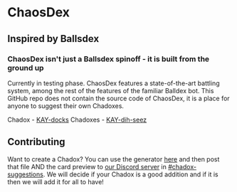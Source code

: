 # ChaosDex
## Inspired by Ballsdex

### ChaosDex isn't just a Ballsdex spinoff - it is built from the ground up
Currently in testing phase. ChaosDex features a state-of-the-art battling system, among the rest of the features of the familiar Balldex bot.
This GitHub repo does not contain the source code of ChaosDex, it is a place for anyone to suggest their own Chadoxes.

Chadox - [KAY-docks](https://ipa-reader.com/?text=%CB%88ke%C9%AA.d%C9%91ks)
Chadoxes - [KAY-dih-seez](https://ipa-reader.com/?text=%CB%88ke%C9%AA.d%C9%AA.siz)

## Contributing
Want to create a Chadox? You can use the generator [here](https://chaosdex.vercel.app/) and then post that file AND the card preview to [our Discord server](https://discord.gg/eW37wnap9e) in [#chadox-suggestions](https://discord.com/channels/1330303355444138065/1330621352998207649). We will decide if your Chadox is a good addition and if it is then we will add it for all to have!
